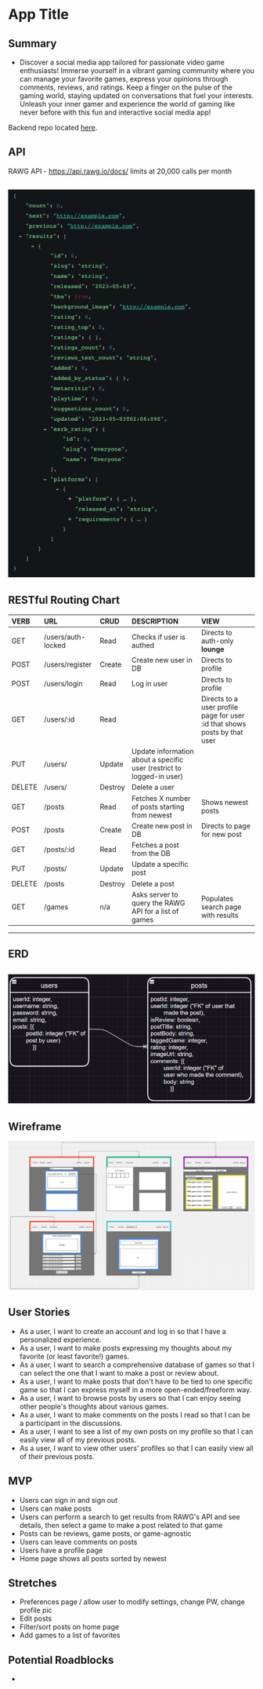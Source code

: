 # App Title

## Summary 
* Discover a social media app tailored for passionate video game enthusiasts! Immerse yourself in a vibrant gaming community where you can manage your favorite games, express your opinions through comments, reviews, and ratings. Keep a finger on the pulse of the gaming world, staying updated on conversations that fuel your interests. Unleash your inner gamer and experience the world of gaming like never before with this fun and interactive social media app!

Backend repo located [here](https://github.com/jaronw1/project3server).

## API 

RAWG API - https://api.rawg.io/docs/
limits at 20,000 calls per month

![RawgAPI](./public/images/rawr.api.png)
---
## RESTful Routing Chart

| VERB   | URL                | CRUD    | DESCRIPTION                                                           | VIEW                                                                      |
|:------ |:------------------ |:------- |:--------------------------------------------------------------------- |:------------------------------------------------------------------------- |
| GET    | /users/auth-locked | Read    | Checks if user is authed                                              | Directs to auth-only **lounge**                                           |
| POST   | /users/register    | Create  | Create new user in DB                                                 | Directs to profile                                                        |
| POST   | /users/login       | Read    | Log in user                                                           | Directs to profile                                                        |
| GET    | /users/:id         | Read    |                                                                       | Directs to a user profile page for user :id that shows posts by that user |
| PUT    | /users/            | Update  | Update information about a specific user (restrict to logged-in user) |                                                                           |
| DELETE | /users/            | Destroy | Delete a user                                                         |                                                                           |
| GET    | /posts             | Read    | Fetches X number of posts starting from newest                        | Shows newest posts                                                        |
| POST   | /posts             | Create  | Create new post in DB                                                 | Directs to page for new post                                              |
| GET    | /posts/:id         | Read    | Fetches a post from the DB                                            |                                                                           |
| PUT    | /posts/            | Update  | Update a specific post                                                |                                                                           |
| DELETE | /posts             | Destroy | Delete a post                                                         |                                                                           |
| GET    | /games             | n/a     | Asks server to query the RAWG API for a list of games                 | Populates search page with results                                        |                                       |

---
## ERD
![ERD](./public/images/ERD.png)
---
## Wireframe
![Wireframe](./public/images/wireframe.png)

## User Stories 
* As a user, I want to create an account and log in so that I have a personalized experience.
* As a user, I want to make posts expressing my thoughts about my favorite (or least favorite!) games.
* As a user, I want to search a comprehensive database of games so that I can select the one that I want to make a post or review about.
* As a user, I want to make posts that don't have to be tied to one specific game so that I can express myself in a more open-ended/freeform way.
* As a user, I want to browse posts by users so that I can enjoy seeing other people's thoughts about various games.
* As a user, I want to make comments on the posts I read so that I can be a participant in the discussions.
* As a user, I want to see a list of my own posts on my profile so that I can easily view all of my previous posts.
* As a user, I want to view other users' profiles so that I can easily view all of *their* previous posts.

## MVP

* Users can sign in and sign out
* Users can make posts
* Users can perform a search to get results from RAWG's API and see details, then select a game to make a post related to that game
* Posts can be reviews, game posts, or game-agnostic
* Users can leave comments on posts
* Users have a profile page
* Home page shows all posts sorted by newest

## Stretches

* Preferences page / allow user to modify settings, change PW, change profile pic
* Edit posts
* Filter/sort posts on home page
* Add games to a list of favorites

## Potential Roadblocks
* 